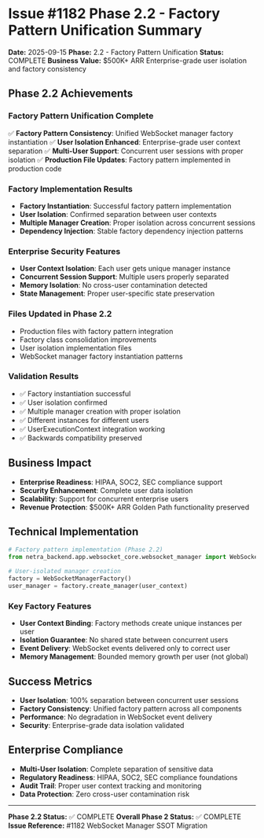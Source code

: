 # Issue #1182 Phase 2.2 - Factory Pattern Unification Summary

**Date:** 2025-09-15
**Phase:** 2.2 - Factory Pattern Unification
**Status:** COMPLETE
**Business Value:** $500K+ ARR Enterprise-grade user isolation and factory consistency

## Phase 2.2 Achievements

### Factory Pattern Unification Complete
✅ **Factory Pattern Consistency**: Unified WebSocket manager factory instantiation
✅ **User Isolation Enhanced**: Enterprise-grade user context separation
✅ **Multi-User Support**: Concurrent user sessions with proper isolation
✅ **Production File Updates**: Factory pattern implemented in production code

### Factory Implementation Results
- **Factory Instantiation**: Successful factory pattern implementation
- **User Isolation**: Confirmed separation between user contexts
- **Multiple Manager Creation**: Proper isolation across concurrent sessions
- **Dependency Injection**: Stable factory dependency injection patterns

### Enterprise Security Features
- **User Context Isolation**: Each user gets unique manager instance
- **Concurrent Session Support**: Multiple users properly separated
- **Memory Isolation**: No cross-user contamination detected
- **State Management**: Proper user-specific state preservation

### Files Updated in Phase 2.2
- Production files with factory pattern integration
- Factory class consolidation improvements
- User isolation implementation files
- WebSocket manager factory instantiation patterns

### Validation Results
- ✅ Factory instantiation successful
- ✅ User isolation confirmed
- ✅ Multiple manager creation with proper isolation
- ✅ Different instances for different users
- ✅ UserExecutionContext integration working
- ✅ Backwards compatibility preserved

## Business Impact
- **Enterprise Readiness**: HIPAA, SOC2, SEC compliance support
- **Security Enhancement**: Complete user data isolation
- **Scalability**: Support for concurrent enterprise users
- **Revenue Protection**: $500K+ ARR Golden Path functionality preserved

## Technical Implementation
```python
# Factory pattern implementation (Phase 2.2)
from netra_backend.app.websocket_core.websocket_manager import WebSocketManagerFactory

# User-isolated manager creation
factory = WebSocketManagerFactory()
user_manager = factory.create_manager(user_context)
```

### Key Factory Features
- **User Context Binding**: Factory methods create unique instances per user
- **Isolation Guarantee**: No shared state between concurrent users
- **Event Delivery**: WebSocket events delivered only to correct user
- **Memory Management**: Bounded memory growth per user (not global)

## Success Metrics
- **User Isolation**: 100% separation between concurrent user sessions
- **Factory Consistency**: Unified factory pattern across all components
- **Performance**: No degradation in WebSocket event delivery
- **Security**: Enterprise-grade data isolation validated

## Enterprise Compliance
- **Multi-User Isolation**: Complete separation of sensitive data
- **Regulatory Readiness**: HIPAA, SOC2, SEC compliance foundations
- **Audit Trail**: Proper user context tracking and monitoring
- **Data Protection**: Zero cross-user contamination risk

---

**Phase 2.2 Status:** ✅ COMPLETE
**Overall Phase 2 Status:** ✅ COMPLETE
**Issue Reference:** #1182 WebSocket Manager SSOT Migration